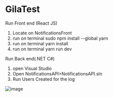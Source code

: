 # GilaTest
Run Front end (React JS)
1. Locate on NotificationsFront
2. run on terminal sudo npm install --global yarn
3. run on terminal yarn install
4. run on terminal yarn run dev

Run Back end(.NET C#)
1. open Visual Studio
2. Open NotificationsAPI>NotificationsAPI.sln
3. Run
Users Created for the log

![image](https://github.com/1osvaldoz/GilaTest/assets/13158763/8e7e7275-62a1-4ec2-8e6b-4f29bee65a5b)
